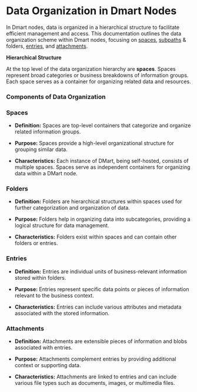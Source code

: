 # Data Organization in Dmart Nodes

In Dmart nodes, data is organized in a hierarchical structure to facilitate efficient management and access. This documentation outlines the data organization scheme within Dmart nodes, focusing on [spaces](Space), [subpaths](Subpath) & folders, [entries](Entries), and [attachments](Attachments).

**Hierarchical Structure**

At the top level of the data organization hierarchy are **spaces**. Spaces represent broad categories or business breakdowns of information groups. Each space serves as a container for organizing related data and resources.

### Components of Data Organization

### Spaces

- **Definition:** Spaces are top-level containers that categorize and organize related information groups.

- **Purpose:** Spaces provide a high-level organizational structure for grouping similar data.

- **Characteristics:** Each instance of DMart, being self-hosted, consists of multiple spaces. Spaces serve as independent containers for organizing data within a DMart node.

### Folders

- **Definition:** Folders are hierarchical structures within spaces used for further categorization and organization of data.

- **Purpose:** Folders help in organizing data into subcategories, providing a logical structure for data management.

- **Characteristics:** Folders exist within spaces and can contain other folders or entries.

### Entries

- **Definition:** Entries are individual units of business-relevant information stored within folders.

- **Purpose:** Entries represent specific data points or pieces of information relevant to the business context.

- **Characteristics:** Entries can include various attributes and metadata associated with the stored information.

### Attachments

- **Definition:** Attachments are extensible pieces of information and blobs associated with entries.

- **Purpose:** Attachments complement entries by providing additional context or supporting data.

- **Characteristics:** Attachments are linked to entries and can include various file types such as documents, images, or multimedia files.
